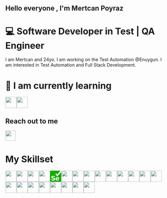 ## Hello everyone , I'm Mertcan Poyraz

# 💻 Software Developer in Test | QA Engineer

I am Mertcan and 24yo. I am working on the Test Automation @Enuygun.
I am interested in Test Automation and Full Stack Development.

# 👾 I am currently learning 
<img src="https://www.edureka.co/blog/wp-content/uploads/2018/09/Golang-Logo-Golang-Tutorial-Edureka.jpg" width = "35" height = "35" align = left>
<img src="https://upload.wikimedia.org/wikipedia/commons/thumb/a/a7/React-icon.svg/1200px-React-icon.svg.png" width="35" height="35" align=left>

<br />
<br />

## Reach out to me

[<img height="32" width="32" src="https://unpkg.com/simple-icons@v7/icons/linkedin.svg"  align ="left" />][linkedin]  

[linkedin]: https://www.linkedin.com/in/poyrazmertcan/

<br />
<br />

# My Skillset
<img src="https://1000logos.net/wp-content/uploads/2020/09/Java-Emblem-2048x1280.jpg" width = "35" height = "35" align = left>
<img src="https://upload.wikimedia.org/wikipedia/commons/thumb/9/99/Unofficial_JavaScript_logo_2.svg/1200px-Unofficial_JavaScript_logo_2.svg.png" width = "35" height = "35" align = left>
<img src="https://upload.wikimedia.org/wikipedia/commons/4/4c/Typescript_logo_2020.svg" width = "35" height = "35" align = left>
<img src="https://programadoresbrasil.com.br/wp-content/uploads/2021/05/spring-framework.png" width="35" height="35" align=left>
<img src="https://raw.githubusercontent.com/github/explore/5b3600551e122a3277c2c5368af2ad5725ffa9a1/topics/selenium/selenium.png" width = "35" height = "35" align = left>
<img src="https://copm.s3.amazonaws.com/581f5ac1.png" width = "35" height = "35" align = left>
<img src="https://miro.medium.com/max/400/1*qmS-f8Pv72ZavjF22v-xiw.png" width ="35" height="35"align = left>
<img src="https://avatars.mds.yandex.net/i?id=e4404bd4726626092e912b5ccd9a9f97-4322178-images-thumbs&n=13" width = "35" height ="35"align = left>
<img src="https://upload.wikimedia.org/wikipedia/commons/thumb/e/e4/Katalon-logo-vector.svg/1200px-Katalon-logo-vector.svg.png" width = "35" height ="35"align = left>
<img src="https://devqa.io/assets/images/karate-automated-api-testing.png"width = "35" height ="35"align = left>
<img src="https://miro.medium.com/max/1400/1*dOZ2YEUpPOxiNGVMq6-K_g.jpeg"width = "35" height ="35"align = left>
<img src="https://miro.medium.com/max/631/1*vVFlHffet6kcD4cBNogVzQ.png"width = "35" height ="35"align = left>
<img src="https://pbs.twimg.com/profile_images/1318604600677527552/stk8sqYZ_400x400.png"width = "35" height ="35"align = left>
<img src="https://upload.wikimedia.org/wikipedia/commons/thumb/3/3f/Git_icon.svg/1200px-Git_icon.svg.png"width = "35" height ="35"align = left>
<img src="https://miro.medium.com/max/1200/0*iBTgSG7hAjdlHZM_.png"width = "35" height ="35"align = left>
<img src="https://i.pinimg.com/originals/87/e8/49/87e8491cdd5ee5dacf3059f0c0832ce7.png" width = "35" height ="35"align = left>
<img src="https://logowiki.net/uploads/logo/a/appium.svg"width = "35" height = "35" align = left>
<img src="https://blog.jetbrains.com/wp-content/uploads/2019/08/logo.png" width="35" height ="35" align = left>
<img src="https://upload.wikimedia.org/wikipedia/commons/thumb/c/c0/WebStorm_Icon.svg/1200px-WebStorm_Icon.svg.png" width="35" height ="35" align = left>
<img src="https://1.bp.blogspot.com/-rQ70BFa26fo/Xuz5obVh5TI/AAAAAAAAVU8/sPq_JiH52xUkqk2zFV5wqWrrotaVp2sOACK4BGAsYHg/s1600/jenkinsLogo1.png" width="35" height="35" align = left>
<img src="https://repository-images.githubusercontent.com/410190953/8612467d-5a5c-40cb-a3f3-7966cea3f396" width="35" height="35" align = left>
<img src="https://cdn.dribbble.com/users/66221/screenshots/1655593/html5.png" width="35" height="35" align = left>

